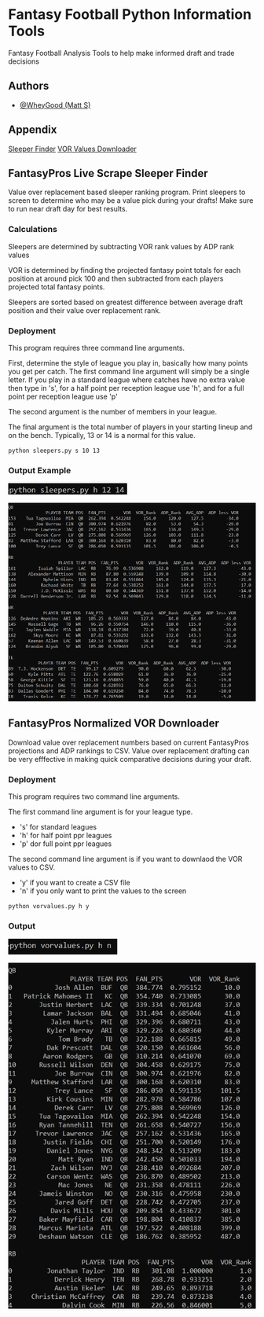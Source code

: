 # Fantasy Football Python Information Tools

Fantasy Football Analysis Tools to help make informed draft and trade decisions


## Authors

- [@WheyGood (Matt S)](https://www.https://github.com/WheyGood)

## Appendix

[Sleeper Finder](#fantasyPros-live-scrape-sleeper-finder)
[VOR Values Downloader](#fantasyPros-normalized-vOR-downloader)


## FantasyPros Live Scrape Sleeper Finder

Value over replacement based sleeper ranking program.  Print sleepers to screen to determine 
who may be a value pick during your drafts!  Make sure to run near draft day for best results.


### Calculations
Sleepers are determined by subtracting VOR rank values by ADP rank values

VOR is determined by finding the projected fantasy point totals for each position at around
pick 100 and then subtracted from each players projected total fantasy points.  

Sleepers are sorted based on greatest difference between average draft position and their
value over replacement rank.







### Deployment

This program requires three command line arguments.  

First, determine the style of league you
play in, basically how many points you get per catch.  The first command line argument will simply
be a single letter.  If you play in a standard league where catches have no extra value then 
type in 's', for a half point per reception league use 'h', and for a full point per reception
league use 'p'   

The second argument is the number of members in your league.

The final argument is the total number of players in your starting lineup and on the bench.
Typically, 13 or 14 is a normal for this value. 

 ```
 python sleepers.py s 10 13
 ```


### Output Example
![](images/sleeper_args.png)

![](images/sleeper_output.png)

## FantasyPros Normalized VOR Downloader

Download value over replacement numbers based on current FantasyPros projections and
ADP rankings to CSV.  Value over replacement drafting can be very efffective in making quick
comparative decisions during your draft.

### Deployment

This program requires two command line arguments.

The first command line argument is for your league type.
- 's' for standard leagues
- 'h' for half point ppr leagues
- 'p' dor full point ppr leagues

The second command line argument is if you want to downlaod the VOR values to CSV.
- 'y' if you want to create a CSV file
- 'n' if you only want to print the values to the screen

```
python vorvalues.py h y
```

### Output
![](images/vorvalues_args.png)

![](images/vorvalues_output.png)



